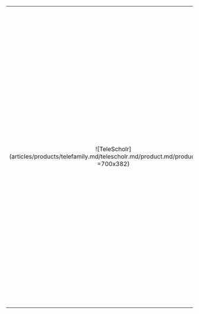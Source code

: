 |||
|:--:|:--:|
| ![TeleScholr](articles/products/telefamily.md/telescholr.md/product.md/product.en.png =700x382) | <h1 class="productheader">CLASSROOM MANAGEMENT</h1><p class="productdescription">My Class and telepresence provide a unified digital learning experience. Allowing teachers and students to have transparency where everyone can see each just like a physical classroom.</p><h1 class="productheader">SECURE CONNECTIVITY & ENGAGEMENTS</h1><p class="productdescription">Simply put, no more unwanted visitors to your classes.</p><h1 class="productheader">ACADEMIC COMPLIANCE</h1><p class="productdescription"> A central admin console for system administration with audit logs for academic reports, accounting, and billing purposes.</p> |